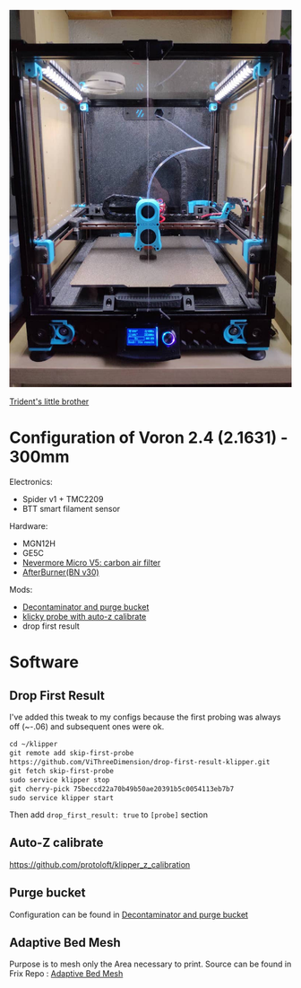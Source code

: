 ![Voron 2.4 - 1631](/img/Voron2.4.jpg)

[Trident's little brother](https://github.com/ViThreeDimension/voron_trident_350)

# Configuration of Voron 2.4 (2.1631) - 300mm
Electronics:
- Spider v1 + TMC2209
- BTT smart filament sensor

Hardware:
- MGN12H
- GE5C
- [Nevermore Micro V5: carbon air filter](https://github.com/nevermore3d/Nevermore_Micro)
- [AfterBurner(BN v30)](https://github.com/VoronDesign/VoronUsers/tree/master/printer_mods/Badnoob/AB-BN)

Mods: 
- [Decontaminator and purge bucket](https://github.com/VoronDesign/VoronUsers/tree/master/printer_mods/edwardyeeks/Decontaminator_Purge_Bucket_&_Nozzle_Scrubber)
- [klicky probe with auto-z calibrate](https://github.com/jlas1/Klicky-Probe/)
- drop first result


# Software
## Drop First Result
I've added this tweak to my configs because the first probing was always off (~-.06) and subsequent ones were ok. 

```
cd ~/klipper  
git remote add skip-first-probe https://github.com/ViThreeDimension/drop-first-result-klipper.git  
git fetch skip-first-probe
sudo service klipper stop
git cherry-pick 75beccd22a70b49b50ae20391b5c0054113eb7b7
sudo service klipper start
```

Then add ```drop_first_result: true``` to `[probe]` section

## Auto-Z calibrate
https://github.com/protoloft/klipper_z_calibration

## Purge bucket
Configuration can be found in [Decontaminator and purge bucket](https://github.com/VoronDesign/VoronUsers/tree/master/printer_mods/edwardyeeks/Decontaminator_Purge_Bucket_&_Nozzle_Scrubber)

## Adaptive Bed Mesh
Purpose is to mesh only the Area necessary to print.
Source can be found in Frix Repo : [Adaptive Bed Mesh](https://github.com/Frix-x/klipper-voron-V2/blob/main/macros/probing/bed_mesh.cfg)


